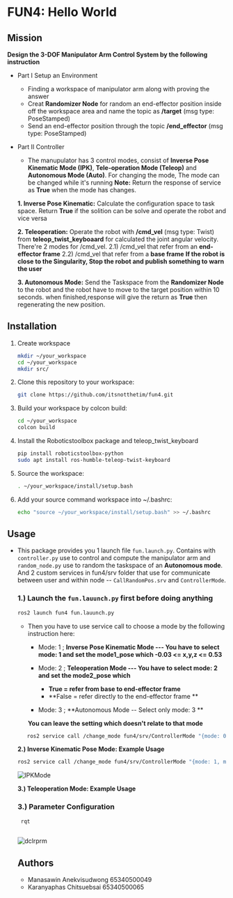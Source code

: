 # FUN4: Hello World 

## **Mission**
**Design the 3-DOF Manipulator Arm Control System by the following instruction**
- Part I Setup an Environment
  - Finding a workspace of manipulator arm along with proving the answer
  - Creat **Randomizer Node** for random an end-effector position inside off the workspace area
    and name the topic as **/target** (msg type: PoseStamped)
  - Send an end-effector position through the topic **/end_effector** (msg type: PoseStamped)
  
- Part II Controller
   - The manupulator has 3 control modes, consist of **Inverse Pose Kinematic Mode (IPK)**, **Tele-operation Mode       (Teleop)** and **Autonomous Mode (Auto)**. For changing the mode, The mode can be changed while it's running
     **Note:** Return the response of service as **True** when the mode has changes.

    **1. Inverse Pose Kinematic:** Calculate the configuration space to task space. Return **True** if the
  solition can be solve and operate the robot and vice versa

    **2. Teleoperation:** Operate the robot with **/cmd_vel** (msg type: Twist) from **teleop_twist_keyboaard**
      for calculated the joint angular velocity. There're 2 modes for /cmd_vel.
        2.1) /cmd_vel that refer from an **end-effector frame**
        2.2) /cmd_vel that refer from a **base frame**
      **If the robot is close to the Singularity, Stop the robot and publish something to warn the user**

    **3. Autonomous Mode:** Send the Taskspace from the **Randomizer Node** to the robot and the robot have to           move to the target position within 10 seconds. when finished,response will give the return as **True** then regenerating the new position.

## **Installation**

1. Create workspace
   ```bash
   mkdir ~/your_workspace
   cd ~/your_workspace
   mkdir src/
   ```
2. Clone this repository to your workspace:
   ```bash
   git clone https://github.com/itsnotthetim/fun4.git
   ```
3. Build your workspace by colcon build:
   ```bash
   cd ~/your_workspace
   colcon build
   ```
4. Install the Roboticstoolbox package and teleop_twist_keyboard
   ```bash
   pip install roboticstoolbox-python
   sudo apt install ros-humble-teleop-twist-keyboard
   ```
5. Source the workspace:
   ```bash
   . ~/your_workspace/install/setup.bash
   ```
6. Add your source command workspace into ~/.bashrc:
   ```bash
   echo "source ~/your_workspace/install/setup.bash" >> ~/.bashrc
   ```
## Usage
- This package provides you  1 launch file `fun.launch.py`. Contains with  `controller.py` use to control and compute the manipulator arm and `random_node.py` use to random the taskspace of
  an **Autonomous mode**. And 2 custom services in fun4/srv folder that use for communicate between user and within node -- `CallRandomPos.srv` and `ControllerMode`.
  

  ### 1.) Launch the `fun.lauunch.py` first before doing anything
   ```bash 
   ros2 launch fun4 fun.lauunch.py
   ```
   
    - Then you have to use service call to choose a mode by the following instruction here:
        - Mode: 1 ; **Inverse Pose Kinematic Mode --- You have to select mode: 1 and set the mode1_pose which  -0.03 <= x,y,z <= 0.53**
      
        - Mode: 2 ; **Teleoperation Mode --- You have to select mode: 2 and set the mode2_pose which**
          - **True = refer from base to end-effector frame**
          - **False = refer directly to the end-effector frame **
        
        -  Mode: 3 ; **Autonomous Mode -- Select only mode: 3 **
     
      **You can leave the setting which doesn't relate to that mode**
    
  ```bash 
     ros2 service call /change_mode fun4/srv/ControllerMode "{mode: 0, mode1_pose: {x: 0.0, y: 0.0, z: 0.0}, mode2_toggle: true}"
   ```
  
    **2.) Inverse Kinematic Pose Mode: Example Usage**
   ```bash
   ros2 service call /change_mode fun4/srv/ControllerMode "{mode: 1, mode1_pose: {x: 0.3, y: 0.2, z: 0.1}, mode2_toggle: true}"
   ```
   ![IPKMode](https://cdn.discordapp.com/attachments/718092584928411729/1289460430867267654/image.png?ex=66f8e71b&is=66f7959b&hm=014c317ae5193d7de413871dde3d81a80b0f948e887119e4f378a49a3fee42ed&)

    **3.) Teleoperation Mode: Example Usage**


  ### 3.) Parameter Configuration
  ```bash
   rqt
   
   ```
  ![dclrprm](https://cdn.discordapp.com/attachments/1024674136758431752/1284656084103069726/image.png?ex=66e76cb6&is=66e61b36&hm=520fd17b7e996939c32fd0670ddd0232894338535e98cff2fa57d10175e3fee7&)

  ## Authors
  - Manasawin Anekvisudwong 65340500049
  - Karanyaphas Chitsuebsai 65340500065

